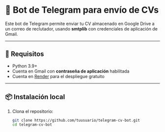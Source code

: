# 🤖 Bot de Telegram para envío de CVs

Este bot de Telegram permite enviar tu CV almacenado en Google Drive a un correo de reclutador, usando **smtplib** con credenciales de aplicación de Gmail.

---

## 🚀 Requisitos

- Python 3.9+  
- Cuenta en Gmail con **contraseña de aplicación** habilitada  
- Cuenta en [Render](https://render.com/) para el despliegue gratuito  

---

## 📦 Instalación local

1. Clona el repositorio:
   ```bash
   git clone https://github.com/tuusuario/telegram-cv-bot.git
   cd telegram-cv-bot
